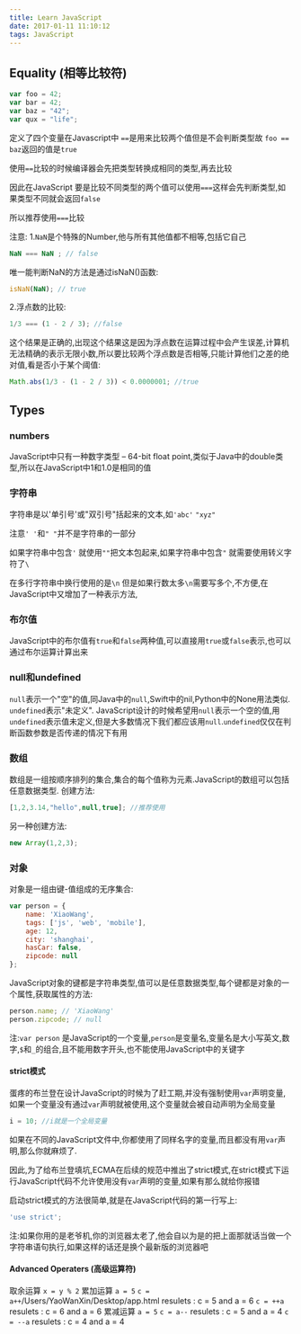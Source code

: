 ```yaml
---
title: Learn JavaScript
date: 2017-01-11 11:10:12
tags: JavaScript
---
```


## Equality (相等比较符) ##

```Javascript
var foo = 42;
var bar = 42;
var baz = "42";
var qux = "life";
```
定义了四个变量在Javascript中 `==`是用来比较两个值但是不会判断类型故 `foo == baz`返回的值是`true`

使用`==`比较的时候编译器会先把类型转换成相同的类型,再去比较

因此在JavaScript 要是比较不同类型的两个值可以使用`===`这样会先判断类型,如果类型不同就会返回`false`

所以推荐使用`===`比较

<!----- more ----->

注意: 1.`NaN`是个特殊的Number,他与所有其他值都不相等,包括它自己
```JavaScript
NaN === NaN ; // false
```
唯一能判断NaN的方法是通过isNaN()函数:
```JavaScript
isNaN(NaN); // true
```

2.浮点数的比较:
```JavaScript
1/3 === (1 - 2 / 3); //false
```
这个结果是正确的,出现这个结果这是因为浮点数在运算过程中会产生误差,计算机无法精确的表示无限小数,所以要比较两个浮点数是否相等,只能计算他们之差的绝对值,看是否小于某个阈值:

```JavaScript
Math.abs(1/3 - (1 - 2 / 3)) < 0.0000001; //true
```


## Types ##

### numbers

JavaScript中只有一种数字类型 – 64-bit float point,类似于Java中的double类型,所以在JavaScript中1和1.0是相同的值

### 字符串

字符串是以'单引号'或"双引号"括起来的文本,如`'abc'` `"xyz"`

注意`' '`和`" "`并不是字符串的一部分

如果字符串中包含`'` 就使用`""`把文本包起来,如果字符串中包含`"` 就需要使用转义字符了`\` 

在多行字符串中换行使用的是`\n` 但是如果行数太多`\n`需要写多个,不方便,在JavaScript中又增加了一种表示方法,

### 布尔值
JavaScript中的布尔值有`true`和`false`两种值,可以直接用`true`或`false`表示,也可以通过布尔运算计算出来

### null和undefined
`null`表示一个"空"的值,同Java中的`null`,Swift中的nil,Python中的None用法类似.
`undefined`表示"未定义".
JavaScript设计的时候希望用`null`表示一个空的值,用`undefined`表示值未定义,但是大多数情况下我们都应该用`null`.`undefined`仅仅在判断函数参数是否传递的情况下有用

### 数组
数组是一组按顺序排列的集合,集合的每个值称为元素.JavaScript的数组可以包括任意数据类型.
创建方法:

```JavaScript
[1,2,3.14,"hello",null,true]; //推荐使用
```
另一种创建方法:

```JavaScript
new Array(1,2,3);
```

### 对象
对象是一组由键-值组成的无序集合:

```JavaScript
var person = {
	name: 'XiaoWang',
	tags: ['js', 'web', 'mobile'],
	age: 12,
	city: 'shanghai',
	hasCar: false,
	zipcode: null
};
```
JavaScript对象的键都是字符串类型,值可以是任意数据类型,每个键都是对象的一个属性,获取属性的方法:

```JavaScript
person.name; // 'XiaoWang'
person.zipcode; // null
```
注:`var person` 是JavaScript的一个变量,`person`是变量名,变量名是大小写英文,数字,`$`和`_`的组合,且不能用数字开头,也不能使用JavaScript中的关键字


#### strict模式
蛋疼的布兰登在设计JavaScript的时候为了赶工期,并没有强制使用`var`声明变量,如果一个变量没有通过`var`声明就被使用,这个变量就会被自动声明为全局变量

```JavaScript
i = 10; //i就是一个全局变量
```

如果在不同的JavaScript文件中,你都使用了同样名字的变量,而且都没有用`var`声明,那么你就麻烦了.

因此,为了给布兰登填坑,ECMA在后续的规范中推出了strict模式,在strict模式下运行JavaScript代码不允许使用没有`var`声明的变量,如果有那么就给你报错

启动strict模式的方法很简单,就是在JavaScript代码的第一行写上:

```JavaScript
'use strict';
```
注:如果你用的是老爷机,你的浏览器太老了,他会自以为是的把上面那就话当做一个字符串语句执行,如果这样的话还是换个最新版的浏览器吧

#### Advanced Operaters (高级运算符)
取余运算 `x = y % 2`
累加运算 `a = 5`
		`c = a++`/Users/YaoWanXin/Desktop/app.html resulets : c = 5 and a = 6
		`c = ++a` resulets : c = 6 and a = 6
累减运算 `a = 5`
		`c = a--` resulets : c = 5 and a = 4
		`c = --a` resulets : c = 4 and a = 4

